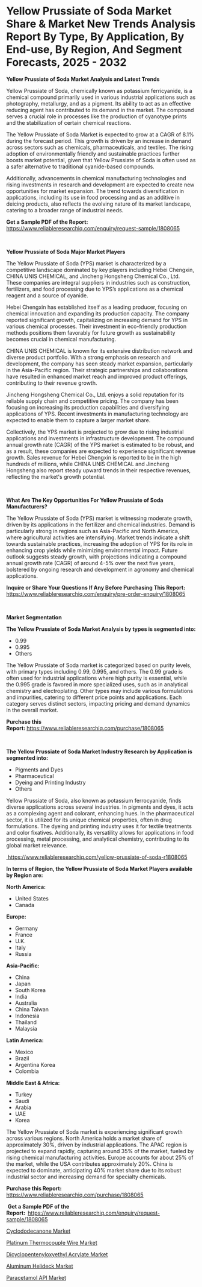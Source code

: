 <p><h1>Yellow Prussiate of Soda Market Share & Market New Trends Analysis Report By Type, By Application, By End-use, By Region, And Segment Forecasts, 2025 - 2032</h1></p><p><strong>Yellow Prussiate of Soda Market Analysis and Latest Trends</strong></p>
<p><p>Yellow Prussiate of Soda, chemically known as potassium ferricyanide, is a chemical compound primarily used in various industrial applications such as photography, metallurgy, and as a pigment. Its ability to act as an effective reducing agent has contributed to its demand in the market. The compound serves a crucial role in processes like the production of cyanotype prints and the stabilization of certain chemical reactions.</p><p>The Yellow Prussiate of Soda Market is expected to grow at a CAGR of 8.1% during the forecast period. This growth is driven by an increase in demand across sectors such as chemicals, pharmaceuticals, and textiles. The rising adoption of environmentally friendly and sustainable practices further boosts market potential, given that Yellow Prussiate of Soda is often used as a safer alternative to traditional cyanide-based compounds.</p><p>Additionally, advancements in chemical manufacturing technologies and rising investments in research and development are expected to create new opportunities for market expansion. The trend towards diversification in applications, including its use in food processing and as an additive in deicing products, also reflects the evolving nature of its market landscape, catering to a broader range of industrial needs.</p></p>
<p><strong>Get a Sample PDF of the Report:&nbsp;</strong> <a href="https://www.reliableresearchiq.com/enquiry/request-sample/1808065?utm_campaign=1137&utm_medium=2&utm_source=Github&utm_content=ia&utm_term=01042025&utm_id=yellow-prussiate-of-soda">https://www.reliableresearchiq.com/enquiry/request-sample/1808065</a></p>
<p>&nbsp;</p>
<p><strong>Yellow Prussiate of Soda Major Market Players</strong></p>
<p><p>The Yellow Prussiate of Soda (YPS) market is characterized by a competitive landscape dominated by key players including Hebei Chengxin, CHINA UNIS CHEMICAL, and Jincheng Hongsheng Chemical Co., Ltd. These companies are integral suppliers in industries such as construction, fertilizers, and food processing due to YPS’s applications as a chemical reagent and a source of cyanide.</p><p>Hebei Chengxin has established itself as a leading producer, focusing on chemical innovation and expanding its production capacity. The company reported significant growth, capitalizing on increasing demand for YPS in various chemical processes. Their investment in eco-friendly production methods positions them favorably for future growth as sustainability becomes crucial in chemical manufacturing.</p><p>CHINA UNIS CHEMICAL is known for its extensive distribution network and diverse product portfolio. With a strong emphasis on research and development, the company has seen steady market expansion, particularly in the Asia-Pacific region. Their strategic partnerships and collaborations have resulted in enhanced market reach and improved product offerings, contributing to their revenue growth.</p><p>Jincheng Hongsheng Chemical Co., Ltd. enjoys a solid reputation for its reliable supply chain and competitive pricing. The company has been focusing on increasing its production capabilities and diversifying applications of YPS. Recent investments in manufacturing technology are expected to enable them to capture a larger market share.</p><p>Collectively, the YPS market is projected to grow due to rising industrial applications and investments in infrastructure development. The compound annual growth rate (CAGR) of the YPS market is estimated to be robust, and as a result, these companies are expected to experience significant revenue growth. Sales revenue for Hebei Chengxin is reported to be in the high hundreds of millions, while CHINA UNIS CHEMICAL and Jincheng Hongsheng also report steady upward trends in their respective revenues, reflecting the market's growth potential.</p></p>
<p>&nbsp;</p>
<p><strong>What Are The Key Opportunities For Yellow Prussiate of Soda Manufacturers?</strong></p>
<p><p>The Yellow Prussiate of Soda (YPS) market is witnessing moderate growth, driven by its applications in the fertilizer and chemical industries. Demand is particularly strong in regions such as Asia-Pacific and North America, where agricultural activities are intensifying. Market trends indicate a shift towards sustainable practices, increasing the adoption of YPS for its role in enhancing crop yields while minimizing environmental impact. Future outlook suggests steady growth, with projections indicating a compound annual growth rate (CAGR) of around 4-5% over the next five years, bolstered by ongoing research and development in agronomy and chemical applications.</p></p>
<p><strong>Inquire or Share Your Questions If Any Before Purchasing This Report:</strong> <a href="https://www.reliableresearchiq.com/enquiry/pre-order-enquiry/1808065?utm_campaign=1137&utm_medium=2&utm_source=Github&utm_content=ia&utm_term=01042025&utm_id=yellow-prussiate-of-soda">https://www.reliableresearchiq.com/enquiry/pre-order-enquiry/1808065</a></p>
<p>&nbsp;</p>
<p><strong>Market Segmentation</strong></p>
<p><strong>The Yellow Prussiate of Soda Market Analysis by types is segmented into:</strong></p>
<p><ul><li>0.99</li><li>0.995</li><li>Others</li></ul></p>
<p><p>The Yellow Prussiate of Soda market is categorized based on purity levels, with primary types including 0.99, 0.995, and others. The 0.99 grade is often used for industrial applications where high purity is essential, while the 0.995 grade is favored in more specialized uses, such as in analytical chemistry and electroplating. Other types may include various formulations and impurities, catering to different price points and applications. Each category serves distinct sectors, impacting pricing and demand dynamics in the overall market.</p></p>
<p><strong>Purchase this Report:&nbsp;</strong><a href="https://www.reliableresearchiq.com/purchase/1808065?utm_campaign=1137&utm_medium=2&utm_source=Github&utm_content=ia&utm_term=01042025&utm_id=yellow-prussiate-of-soda">https://www.reliableresearchiq.com/purchase/1808065</a></p>
<p>&nbsp;</p>
<p><strong>The Yellow Prussiate of Soda Market Industry Research by Application is segmented into:</strong></p>
<p><ul><li>Pigments and Dyes</li><li>Pharmaceutical</li><li>Dyeing and Printing Industry</li><li>Others</li></ul></p>
<p><p>Yellow Prussiate of Soda, also known as potassium ferrocyanide, finds diverse applications across several industries. In pigments and dyes, it acts as a complexing agent and colorant, enhancing hues. In the pharmaceutical sector, it is utilized for its unique chemical properties, often in drug formulations. The dyeing and printing industry uses it for textile treatments and color fixatives. Additionally, its versatility allows for applications in food processing, metal processing, and analytical chemistry, contributing to its global market relevance.</p></p>
<p><a href="https://www.reliableresearchiq.com/yellow-prussiate-of-soda-r1808065?utm_campaign=1137&utm_medium=2&utm_source=Github&utm_content=ia&utm_term=01042025&utm_id=yellow-prussiate-of-soda">&nbsp;https://www.reliableresearchiq.com/yellow-prussiate-of-soda-r1808065</a></p>
<p><strong>In terms of Region, the Yellow Prussiate of Soda Market Players available by Region are:</strong></p>
<p>
    <p> <strong> North America: </strong>
        <ul>
            <li>United States</li>
            <li>Canada</li>
        </ul>
        </p> 
    <p> <strong> Europe: </strong>
        <ul>
            <li>Germany</li>
            <li>France</li>
            <li>U.K.</li>
            <li>Italy</li>
            <li>Russia</li>
        </ul>
        </p> 
    <p> <strong> Asia-Pacific: </strong>
        <ul>
            <li>China</li>
            <li>Japan</li>
            <li>South Korea</li>
            <li>India</li>
            <li>Australia</li>
            <li>China Taiwan</li>
            <li>Indonesia</li>
            <li>Thailand</li>
            <li>Malaysia</li>
        </ul>
        </p> 
    <p> <strong> Latin America: </strong>
        <ul>
            <li>Mexico</li>
            <li>Brazil</li>
            <li>Argentina Korea</li>
            <li>Colombia</li>
        </ul>
        </p> 
    <p> <strong> Middle East & Africa: </strong>
        <ul>
            <li>Turkey</li>
            <li>Saudi</li>
            <li>Arabia</li>
            <li>UAE</li>
            <li>Korea</li>
        </ul>
    </p>
    </p>
<p><p>The Yellow Prussiate of Soda market is experiencing significant growth across various regions. North America holds a market share of approximately 30%, driven by industrial applications. The APAC region is projected to expand rapidly, capturing around 35% of the market, fueled by rising chemical manufacturing activities. Europe accounts for about 25% of the market, while the USA contributes approximately 20%. China is expected to dominate, anticipating 40% market share due to its robust industrial sector and increasing demand for specialty chemicals.</p></p>
<p><strong>Purchase this Report: </strong><a href="https://www.reliableresearchiq.com/purchase/1808065?utm_campaign=1137&utm_medium=2&utm_source=Github&utm_content=ia&utm_term=01042025&utm_id=yellow-prussiate-of-soda">https://www.reliableresearchiq.com/purchase/1808065</a></p>
<p>&nbsp;<strong>Get a Sample PDF of the Report:&nbsp;&nbsp;</strong><a href="https://www.reliableresearchiq.com/enquiry/request-sample/1808065?utm_campaign=1137&utm_medium=2&utm_source=Github&utm_content=ia&utm_term=01042025&utm_id=yellow-prussiate-of-soda">https://www.reliableresearchiq.com/enquiry/request-sample/1808065</a></p>
<p><strong></strong></p>
<p><p><a href="https://github.com/navodfetiya/Market-Research-Report-List-1/blob/main/cyclododecanone-market.md?utm_campaign=1137&utm_medium=2&utm_source=Github&utm_content=ia&utm_term=01042025&utm_id=yellow-prussiate-of-soda">Cyclododecanone Market</a></p><p><a href="https://github.com/omemaeuseda/Market-Research-Report-List-1/blob/main/platinum-thermocouple-wire-market.md?utm_campaign=1137&utm_medium=2&utm_source=Github&utm_content=ia&utm_term=01042025&utm_id=yellow-prussiate-of-soda">Platinum Thermocouple Wire Market</a></p><p><a href="https://github.com/doganaqev/Market-Research-Report-List-1/blob/main/dicyclopentenyloxyethyl-acrylate-market.md?utm_campaign=1137&utm_medium=2&utm_source=Github&utm_content=ia&utm_term=01042025&utm_id=yellow-prussiate-of-soda">Dicyclopentenyloxyethyl Acrylate Market</a></p><p><a href="https://github.com/cevzarvargem/Market-Research-Report-List-1/blob/main/aluminum-helideck-market.md?utm_campaign=1137&utm_medium=2&utm_source=Github&utm_content=ia&utm_term=01042025&utm_id=yellow-prussiate-of-soda">Aluminum Helideck Market</a></p><p><a href="https://github.com/burnicndole/Market-Research-Report-List-1/blob/main/paracetamol-api-market.md?utm_campaign=1137&utm_medium=2&utm_source=Github&utm_content=ia&utm_term=01042025&utm_id=yellow-prussiate-of-soda">Paracetamol API Market</a></p></p>
